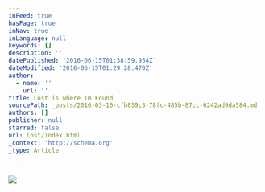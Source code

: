 ```yaml
---
inFeed: true
hasPage: true
inNav: true
inLanguage: null
keywords: []
description: ''
datePublished: '2016-06-15T01:38:59.954Z'
dateModified: '2016-06-15T01:29:28.470Z'
author:
  - name: ''
    url: ''
title: Lost is where Im Found
sourcePath: _posts/2016-03-16-cfb839c3-78fc-485b-87cc-6242ad9da584.md
authors: []
publisher: null
starred: false
url: lost/index.html
_context: 'http://schema.org'
_type: Article

---
```

![](https://the-grid-user-content.s3-us-west-2.amazonaws.com/605c83cd-f964-4673-b2d0-760f4f29d1f8.png)